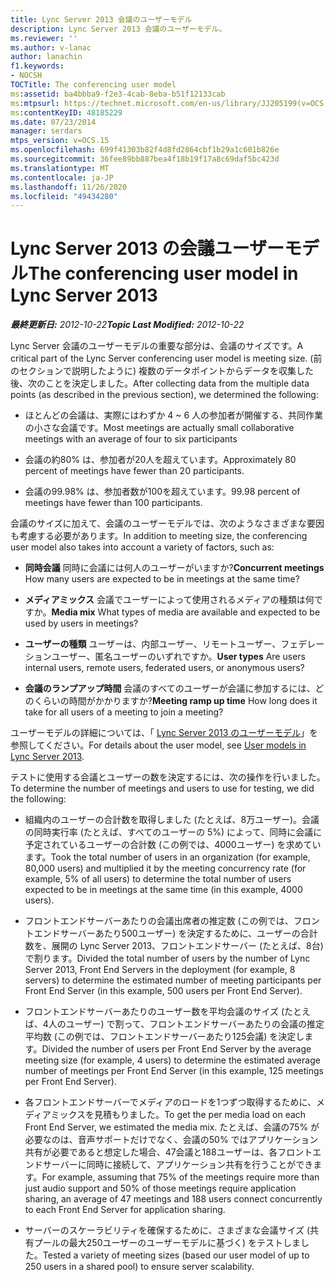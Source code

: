 ```yaml
---
title: Lync Server 2013 会議のユーザーモデル
description: Lync Server 2013 会議のユーザーモデル。
ms.reviewer: ''
ms.author: v-lanac
author: lanachin
f1.keywords:
- NOCSH
TOCTitle: The conferencing user model
ms:assetid: ba4bbba9-f2e3-4cab-8eba-b51f12133cab
ms:mtpsurl: https://technet.microsoft.com/en-us/library/JJ205199(v=OCS.15)
ms:contentKeyID: 48185229
ms.date: 07/23/2014
manager: serdars
mtps_version: v=OCS.15
ms.openlocfilehash: 699f41303b82f4d8fd2864cbf1b29a1c601b826e
ms.sourcegitcommit: 36fee89bb887bea4f18b19f17a8c69daf5bc423d
ms.translationtype: MT
ms.contentlocale: ja-JP
ms.lasthandoff: 11/26/2020
ms.locfileid: "49434280"
---
```

# <a name="the-conferencing-user-model-in-lync-server-2013"></a><span data-ttu-id="6bc83-103">Lync Server 2013 の会議ユーザーモデル</span><span class="sxs-lookup"><span data-stu-id="6bc83-103">The conferencing user model in Lync Server 2013</span></span>

<div data-xmlns="http://www.w3.org/1999/xhtml">

<div class="topic" data-xmlns="http://www.w3.org/1999/xhtml" data-msxsl="urn:schemas-microsoft-com:xslt" data-cs="https://msdn.microsoft.com/">

<div data-asp="https://msdn2.microsoft.com/asp">



</div>

<div id="mainSection">

<div id="mainBody"><span data-ttu-id="6bc83-104">

<span> </span></span><span class="sxs-lookup"><span data-stu-id="6bc83-104">

<span> </span></span></span>

<span data-ttu-id="6bc83-105">_**最終更新日:** 2012-10-22_</span><span class="sxs-lookup"><span data-stu-id="6bc83-105">_**Topic Last Modified:** 2012-10-22_</span></span>

<span data-ttu-id="6bc83-106">Lync Server 会議のユーザーモデルの重要な部分は、会議のサイズです。</span><span class="sxs-lookup"><span data-stu-id="6bc83-106">A critical part of the Lync Server conferencing user model is meeting size.</span></span> <span data-ttu-id="6bc83-107">(前のセクションで説明したように) 複数のデータポイントからデータを収集した後、次のことを決定しました。</span><span class="sxs-lookup"><span data-stu-id="6bc83-107">After collecting data from the multiple data points (as described in the previous section), we determined the following:</span></span>

  - <span data-ttu-id="6bc83-108">ほとんどの会議は、実際にはわずか 4 ~ 6 人の参加者が開催する、共同作業の小さな会議です。</span><span class="sxs-lookup"><span data-stu-id="6bc83-108">Most meetings are actually small collaborative meetings with an average of four to six participants</span></span>

  - <span data-ttu-id="6bc83-109">会議の約80% は、参加者が20人を超えています。</span><span class="sxs-lookup"><span data-stu-id="6bc83-109">Approximately 80 percent of meetings have fewer than 20 participants.</span></span>

  - <span data-ttu-id="6bc83-110">会議の99.98% は、参加者数が100を超えています。</span><span class="sxs-lookup"><span data-stu-id="6bc83-110">99.98 percent of meetings have fewer than 100 participants.</span></span>

<span data-ttu-id="6bc83-111">会議のサイズに加えて、会議のユーザーモデルでは、次のようなさまざまな要因も考慮する必要があります。</span><span class="sxs-lookup"><span data-stu-id="6bc83-111">In addition to meeting size, the conferencing user model also takes into account a variety of factors, such as:</span></span>

  - <span data-ttu-id="6bc83-112">**同時会議**   同時に会議には何人のユーザーがいますか?</span><span class="sxs-lookup"><span data-stu-id="6bc83-112">**Concurrent meetings**   How many users are expected to be in meetings at the same time?</span></span>

  - <span data-ttu-id="6bc83-113">**メディアミックス**   会議でユーザーによって使用されるメディアの種類は何ですか。</span><span class="sxs-lookup"><span data-stu-id="6bc83-113">**Media mix**   What types of media are available and expected to be used by users in meetings?</span></span>

  - <span data-ttu-id="6bc83-114">**ユーザーの種類**   ユーザーは、内部ユーザー、リモートユーザー、フェデレーションユーザー、匿名ユーザーのいずれですか。</span><span class="sxs-lookup"><span data-stu-id="6bc83-114">**User types**   Are users internal users, remote users, federated users, or anonymous users?</span></span>

  - <span data-ttu-id="6bc83-115">**会議のランプアップ時間**   会議のすべてのユーザーが会議に参加するには、どのくらいの時間がかかりますか?</span><span class="sxs-lookup"><span data-stu-id="6bc83-115">**Meeting ramp up time**   How long does it take for all users of a meeting to join a meeting?</span></span>

<span data-ttu-id="6bc83-116">ユーザーモデルの詳細については、「 [Lync Server 2013 のユーザーモデル](lync-server-2013-user-models.md)」を参照してください。</span><span class="sxs-lookup"><span data-stu-id="6bc83-116">For details about the user model, see [User models in Lync Server 2013](lync-server-2013-user-models.md).</span></span>

<span data-ttu-id="6bc83-117">テストに使用する会議とユーザーの数を決定するには、次の操作を行いました。</span><span class="sxs-lookup"><span data-stu-id="6bc83-117">To determine the number of meetings and users to use for testing, we did the following:</span></span>

  - <span data-ttu-id="6bc83-118">組織内のユーザーの合計数を取得しました (たとえば、8万ユーザー)。会議の同時実行率 (たとえば、すべてのユーザーの 5%) によって、同時に会議に予定されているユーザーの合計数 (この例では、4000ユーザー) を求めています。</span><span class="sxs-lookup"><span data-stu-id="6bc83-118">Took the total number of users in an organization (for example, 80,000 users) and multiplied it by the meeting concurrency rate (for example, 5% of all users) to determine the total number of users expected to be in meetings at the same time (in this example, 4000 users).</span></span>

  - <span data-ttu-id="6bc83-119">フロントエンドサーバーあたりの会議出席者の推定数 (この例では、フロントエンドサーバーあたり500ユーザー) を決定するために、ユーザーの合計数を、展開の Lync Server 2013、フロントエンドサーバー (たとえば、8台) で割ります。</span><span class="sxs-lookup"><span data-stu-id="6bc83-119">Divided the total number of users by the number of Lync Server 2013, Front End Servers in the deployment (for example, 8 servers) to determine the estimated number of meeting participants per Front End Server (in this example, 500 users per Front End Server).</span></span>

  - <span data-ttu-id="6bc83-120">フロントエンドサーバーあたりのユーザー数を平均会議のサイズ (たとえば、4人のユーザー) で割って、フロントエンドサーバーあたりの会議の推定平均数 (この例では、フロントエンドサーバーあたり125会議) を決定します。</span><span class="sxs-lookup"><span data-stu-id="6bc83-120">Divided the number of users per Front End Server by the average meeting size (for example, 4 users) to determine the estimated average number of meetings per Front End Server (in this example, 125 meetings per Front End Server).</span></span>

  - <span data-ttu-id="6bc83-121">各フロントエンドサーバーでメディアのロードを1つずつ取得するために、メディアミックスを見積もりました。</span><span class="sxs-lookup"><span data-stu-id="6bc83-121">To get the per media load on each Front End Server, we estimated the media mix.</span></span> <span data-ttu-id="6bc83-122">たとえば、会議の75% が必要なのは、音声サポートだけでなく、会議の50% ではアプリケーション共有が必要であると想定した場合、47会議と188ユーザーは、各フロントエンドサーバーに同時に接続して、アプリケーション共有を行うことができます。</span><span class="sxs-lookup"><span data-stu-id="6bc83-122">For example, assuming that 75% of the meetings require more than just audio support and 50% of those meetings require application sharing, an average of 47 meetings and 188 users connect concurrently to each Front End Server for application sharing.</span></span>

  - <span data-ttu-id="6bc83-123">サーバーのスケーラビリティを確保するために、さまざまな会議サイズ (共有プールの最大250ユーザーのユーザーモデルに基づく) をテストしました。</span><span class="sxs-lookup"><span data-stu-id="6bc83-123">Tested a variety of meeting sizes (based our user model of up to 250 users in a shared pool) to ensure server scalability.</span></span>

<span data-ttu-id="6bc83-124"></div>

<span> </span>

</div>

</div>

</span><span class="sxs-lookup"><span data-stu-id="6bc83-124"></div>

<span> </span>

</div>

</div>

</span></span></div>

